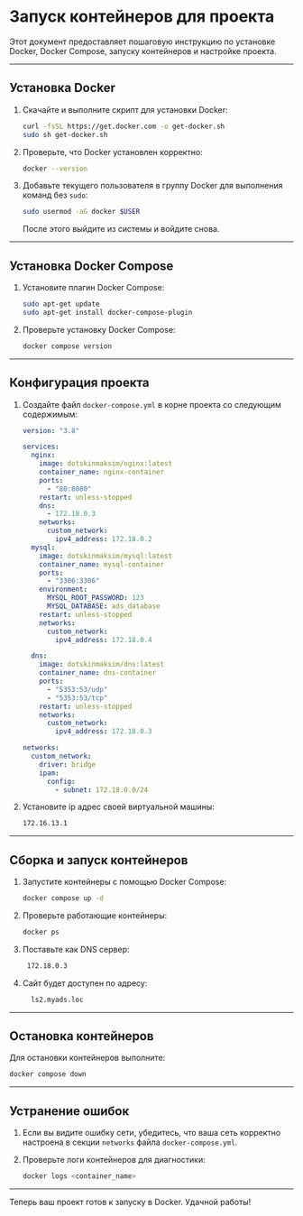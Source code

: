 # Запуск контейнеров для проекта

Этот документ предоставляет пошаговую инструкцию по установке Docker, Docker Compose, запуску контейнеров и настройке проекта.

---

## Установка Docker

1. Скачайте и выполните скрипт для установки Docker:

    ```bash
    curl -fsSL https://get.docker.com -o get-docker.sh
    sudo sh get-docker.sh
    ```

2. Проверьте, что Docker установлен корректно:

    ```bash
    docker --version
    ```

3. Добавьте текущего пользователя в группу Docker для выполнения команд без `sudo`:

    ```bash
    sudo usermod -aG docker $USER
    ```

    После этого выйдите из системы и войдите снова.

---

## Установка Docker Compose

1. Установите плагин Docker Compose:

    ```bash
    sudo apt-get update
    sudo apt-get install docker-compose-plugin
    ```

2. Проверьте установку Docker Compose:

    ```bash
    docker compose version
    ```

---

## Конфигурация проекта

1. Создайте файл `docker-compose.yml` в корне проекта со следующим содержимым:

    ```yaml
    version: "3.8"
    
    services:
      nginx:
        image: dotskinmaksim/nginx:latest
        container_name: nginx-container
        ports:
          - "80:8080"
        restart: unless-stopped
        dns:
          - 172.18.0.3
        networks:
          custom_network:
            ipv4_address: 172.18.0.2
      mysql:
        image: dotskinmaksim/mysql:latest
        container_name: mysql-container
        ports:
          - "3306:3306"
        environment:
          MYSQL_ROOT_PASSWORD: 123
          MYSQL_DATABASE: ads_database
        restart: unless-stopped
        networks:
          custom_network:
            ipv4_address: 172.18.0.4
    
      dns:
        image: dotskinmaksim/dns:latest
        container_name: dns-container
        ports:
          - "5353:53/udp"
          - "5353:53/tcp"
        restart: unless-stopped
        networks:
          custom_network:
            ipv4_address: 172.18.0.3
    
    networks:
      custom_network:
        driver: bridge
        ipam:
          config:
            - subnet: 172.18.0.0/24
    
    ```
2. Установите ip адрес своей виртуальной машины:
   
    ```bash
    172.16.13.1
    ```
---

## Сборка и запуск контейнеров



1. Запустите контейнеры с помощью Docker Compose:

    ```bash
    docker compose up -d
    ```

2. Проверьте работающие контейнеры:

    ```bash
    docker ps
    ```
3. Поставьте как DNS сервер:

    ```bash
     172.18.0.3
    ```
4. Сайт будет доступен по адресу:
   ```bash
     ls2.myads.loc
    ```
---

## Остановка контейнеров

Для остановки контейнеров выполните:

```bash
docker compose down
```

---

## Устранение ошибок

1. Если вы видите ошибку сети, убедитесь, что ваша сеть корректно настроена в секции `networks` файла `docker-compose.yml`.
2. Проверьте логи контейнеров для диагностики:

    ```bash
    docker logs <container_name>
    ```

---

Теперь ваш проект готов к запуску в Docker. Удачной работы!

